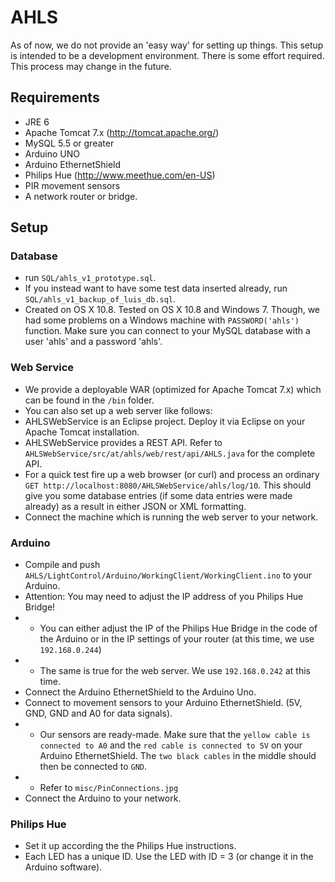 # AHLS

As of now, we do not provide an 'easy way' for setting up things.
This setup is intended to be a development environment. There is some effort required.
This process may change in the future.

## Requirements
- JRE 6
- Apache Tomcat 7.x (http://tomcat.apache.org/)
- MySQL 5.5 or greater
- Arduino UNO
- Arduino EthernetShield
- Philips Hue (http://www.meethue.com/en-US)
- PIR movement sensors
- A network router or bridge.

## Setup

### Database
- run `SQL/ahls_v1_prototype.sql`.
- If you instead want to have some test data inserted already, run `SQL/ahls_v1_backup_of_luis_db.sql`.
- Created on OS X 10.8. Tested on OS X 10.8 and Windows 7. Though, we had some problems on a Windows machine with `PASSWORD('ahls')` function.
Make sure you can connect to your MySQL database with a user 'ahls' and a password 'ahls'.

### Web Service
- We provide a deployable WAR (optimized for Apache Tomcat 7.x) which can be found in the `/bin` folder.
- You can also set up a web server like follows:
- AHLSWebService is an Eclipse project. Deploy it via Eclipse on your Apache Tomcat installation.
- AHLSWebService provides a REST API. Refer to `AHLSWebService/src/at/ahls/web/rest/api/AHLS.java` for the complete API.
- For a quick test fire up a web browser (or curl) and process an ordinary `GET http://localhost:8080/AHLSWebService/ahls/log/10`. This should give you some database entries (if some data entries were made already) as a result in either JSON or XML formatting.
- Connect the machine which is running the web server to your network.

### Arduino
- Compile and push `AHLS/LightControl/Arduino/WorkingClient/WorkingClient.ino` to your Arduino.
- Attention: You may need to adjust the IP address of you Philips Hue Bridge!
- - You can either adjust the IP of the Philips Hue Bridge in the code of the Arduino or in the IP settings of your router (at this time, we use `192.168.0.244`)
- - The same is true for the web server. We use `192.168.0.242` at this time.
- Connect the Arduino EthernetShield to the Arduino Uno.
- Connect to movement sensors to your Arduino EthernetShield. (5V, GND, GND and A0 for data signals).
- - Our sensors are ready-made. Make sure that the `yellow cable is connected to A0` and the `red cable is connected to 5V` on your Arduino EthernetShield. The `two black cables` in the middle should then be connected to `GND`.
- - Refer to `misc/PinConnections.jpg`	
- Connect the Arduino to your network.

### Philips Hue
- Set it up according the the Philips Hue instructions.
- Each LED has a unique ID. Use the LED with ID = 3 (or change it in the Arduino software).
